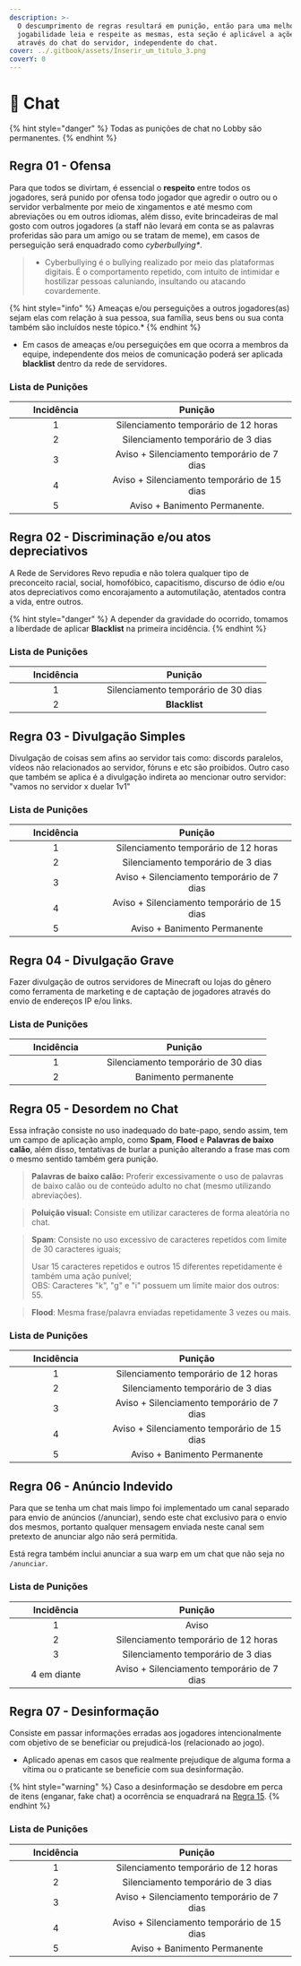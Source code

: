 ```yaml
---
description: >-
  O descumprimento de regras resultará em punição, então para uma melhor
  jogabilidade leia e respeite as mesmas, esta seção é aplicável a ações feitas
  através do chat do servidor, independente do chat.
cover: ../.gitbook/assets/Inserir_um_titulo_3.png
coverY: 0
---
```


# 📖 Chat

{% hint style="danger" %}
Todas as punições de chat no Lobby são permanentes.
{% endhint %}

## Regra 01 - Ofensa <a href="#01" id="01"></a>

Para que todos se divirtam, é essencial o **respeito** entre todos os jogadores, será punido por ofensa todo jogador que agredir o outro ou o servidor verbalmente por meio de xingamentos e até mesmo com abreviações ou em outros idiomas, além disso, evite brincadeiras de mal gosto com outros jogadores (a staff não levará em conta se as palavras proferidas são para um amigo ou se tratam de meme), em casos de perseguição será enquadrado como _cyberbullying\*_.

> * Cyberbullying é o bullying realizado por meio das plataformas digitais. É o comportamento repetido, com intuito de intimidar e hostilizar pessoas caluniando, insultando ou atacando covardemente.

{% hint style="info" %}
Ameaças e/ou perseguições a outros jogadores(as) sejam elas com relação à sua pessoa, sua família, seus bens ou sua conta também são incluídos neste tópico.\*
{% endhint %}

* &#x20;Em casos de ameaças e/ou perseguições em que ocorra a membros da equipe, independente dos meios de comunicação poderá ser aplicada **blacklist** dentro da rede de servidores.

### Lista de Punições <a href="#lista-de-punicoes" id="lista-de-punicoes"></a>



<table><thead><tr><th width="150" align="center">Incidência</th><th align="center">Punição</th></tr></thead><tbody><tr><td align="center">1</td><td align="center">Silenciamento temporário de 12 horas</td></tr><tr><td align="center">2</td><td align="center">Silenciamento temporário de 3 dias</td></tr><tr><td align="center">3</td><td align="center">Aviso + Silenciamento temporário de 7 dias</td></tr><tr><td align="center">4</td><td align="center">Aviso + Silenciamento temporário de 15 dias</td></tr><tr><td align="center">5</td><td align="center">Aviso + Banimento Permanente.</td></tr></tbody></table>

## Regra 02 - **Discriminação e/ou atos depreciativos** <a href="#01" id="01"></a>

A Rede de Servidores Revo repudia e não tolera qualquer tipo de preconceito racial, social, homofóbico, capacitismo, discurso de ódio e/ou atos depreciativos como encorajamento a automutilação, atentados contra a vida, entre outros.

{% hint style="danger" %}
A depender da gravidade do ocorrido, tomamos a liberdade de aplicar **Blacklist** na primeira incidência.
{% endhint %}

### Lista de Punições <a href="#lista-de-punicoes-1" id="lista-de-punicoes-1"></a>

<table><thead><tr><th width="150" align="center">Incidência</th><th align="center">Punição</th></tr></thead><tbody><tr><td align="center">1</td><td align="center">Silenciamento temporário de 30 dias</td></tr><tr><td align="center">2</td><td align="center"><strong>Blacklist</strong></td></tr></tbody></table>

## Regra 03 - **Divulgação Simples** <a href="#02" id="02"></a>

Divulgação de coisas sem afins ao servidor tais como: discords paralelos, vídeos não relacionados ao servidor, fóruns e etc são proibidos. Outro caso que também se aplica é a divulgação indireta ao mencionar outro servidor: "vamos no servidor x duelar 1v1"

### Lista de Punições <a href="#lista-de-punicoes" id="lista-de-punicoes"></a>

<table><thead><tr><th width="150" align="center">Incidência</th><th align="center">Punição</th></tr></thead><tbody><tr><td align="center">1</td><td align="center">Silenciamento temporário de 12 horas</td></tr><tr><td align="center">2</td><td align="center">Silenciamento temporário de 3 dias</td></tr><tr><td align="center">3</td><td align="center">Aviso + Silenciamento temporário de 7 dias</td></tr><tr><td align="center">4</td><td align="center">Aviso + Silenciamento temporário de 15 dias</td></tr><tr><td align="center">5</td><td align="center">Aviso + Banimento Permanente</td></tr></tbody></table>

## Regra 04 - **Divulgação Grave** <a href="#02" id="02"></a>

Fazer divulgação de outros servidores de Minecraft ou lojas do gênero como ferramenta de marketing e de captação de jogadores através do envio de endereços IP e/ou links.

### Lista de Punições <a href="#lista-de-punicoes-3" id="lista-de-punicoes-3"></a>

<table><thead><tr><th width="150" align="center">Incidência</th><th align="center">Punição</th></tr></thead><tbody><tr><td align="center">1</td><td align="center">Silenciamento temporário de 30 dias</td></tr><tr><td align="center">2</td><td align="center">Banimento permanente</td></tr></tbody></table>

## Regra 05 - **Desordem no Chat** <a href="#02" id="02"></a>

Essa infração consiste no uso inadequado do bate-papo, sendo assim, tem um campo de aplicação amplo, como **Spam**, **Flood** e **Palavras de baixo calão**, além disso, tentativas de burlar a punição alterando a frase mas com o mesmo sentido também gera punição.

> **Palavras de baixo calão:** Proferir excessivamente o uso de palavras de baixo calão ou de conteúdo adulto no chat (mesmo utilizando abreviações).

> **Poluição visual:** Consiste em utilizar caracteres de forma aleatória no chat.

> **Spam**: Consiste no uso excessivo de caracteres repetidos com limite de 30 caracteres iguais;
>
> Usar 15 caracteres repetidos e outros 15 diferentes repetidamente é também uma ação punível;\
> OBS: Caracteres "k", "g" e "i" possuem um limite maior dos outros: 55.

> **Flood**: Mesma frase/palavra enviadas repetidamente 3 vezes ou mais.

### Lista de Punições <a href="#lista-de-punicoes-5" id="lista-de-punicoes-5"></a>

<table><thead><tr><th width="150" align="center">Incidência</th><th align="center">Punição</th></tr></thead><tbody><tr><td align="center">1</td><td align="center">Silenciamento temporário de 12 horas</td></tr><tr><td align="center">2</td><td align="center">Silenciamento temporário de 3 dias</td></tr><tr><td align="center">3</td><td align="center">Aviso + Silenciamento temporário de 7 dias</td></tr><tr><td align="center">4</td><td align="center">Aviso + Silenciamento temporário de 15 dias</td></tr><tr><td align="center">5</td><td align="center">Aviso + Banimento Permanente</td></tr></tbody></table>

## Regra 06 - **Anúncio Indevido** <a href="#02" id="02"></a>

Para que se tenha um chat mais limpo foi implementado um canal separado para envio de anúncios (/anunciar), sendo este chat exclusivo para o envio dos mesmos, portanto qualquer mensagem enviada neste canal sem pretexto de anunciar algo não será permitida.

Está regra também inclui anunciar a sua warp em um chat que não seja no `/anunciar`.

### Lista de Punições <a href="#lista-de-punicoes-5" id="lista-de-punicoes-5"></a>



<table><thead><tr><th width="150" align="center">Incidência</th><th align="center">Punição</th></tr></thead><tbody><tr><td align="center">1</td><td align="center">Aviso</td></tr><tr><td align="center">2</td><td align="center">Silenciamento temporário de 12 horas</td></tr><tr><td align="center">3</td><td align="center">Silenciamento temporário de 3 dias</td></tr><tr><td align="center">4 em diante</td><td align="center">Aviso + Silenciamento temporário de 7 dias</td></tr></tbody></table>

## Regra 07 - **Desinformação** <a href="#02" id="02"></a>



Consiste em passar informações erradas aos jogadores intencionalmente com objetivo de se beneficiar ou prejudicá-los (relacionado ao jogo).

* Aplicado apenas em casos que realmente prejudique de alguma forma a vítima ou o praticante se beneficie com sua desinformação.

{% hint style="warning" %}
Caso a desinformação se desdobre em perca de itens (enganar, fake chat) a ocorrência se enquadrará na [Regra 15](https://wiki.rederevo.com/regras/jogabilidade#01-4).
{% endhint %}

### Lista de Punições <a href="#lista-de-punicoes-6" id="lista-de-punicoes-6"></a>

<table><thead><tr><th width="150" align="center">Incidência</th><th align="center">Punição</th></tr></thead><tbody><tr><td align="center">1</td><td align="center">Silenciamento temporário de 12 horas</td></tr><tr><td align="center">2</td><td align="center">Silenciamento temporário de 3 dias</td></tr><tr><td align="center">3</td><td align="center">Aviso + Silenciamento temporário de 7 dias</td></tr><tr><td align="center">4</td><td align="center">Aviso + Silenciamento temporário de 15 dias</td></tr><tr><td align="center">5</td><td align="center">Aviso + Banimento Permanente</td></tr></tbody></table>

